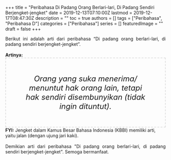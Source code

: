 +++
title = "Peribahasa Di Padang Orang Berlari-lari, Di Padang Sendiri Berjengket-jengket"
date = 2019-12-13T07:10:00Z
lastmod = 2019-12-17T08:47:30Z
description = ""
toc = true
authors = []
tags = ["Peribahasa", "Peribahasa D"]
categories = ["Peribahasa"]
series = []
featuredImage = ""
draft = false
+++

<div dir="ltr" style="text-align: left;" trbidi="on"><div style="text-align: justify;">Berikut ini adalah arti dari peribahasa “Di padang orang berlari-lari, di padang sendiri berjengket-jengket”.</div><br /><div style="text-align: justify;"><b>Artinya:</b></div><div style="border: 2px dashed #ddd; font-size: 24px; height: auto; margin: 0 auto; padding: 50px; text-align: center; width: auto;"><i>Orang yang suka menerima/ menuntut hak orang lain, tetapi hak sendiri disembunyikan (tidak ingin dituntut).</i></div><b>FYI:</b> Jengket dalam Kamus Besar Bahasa Indonesia (KBBI) memiliki arti, yaitu jalan (dengan ujung jari kaki).<br /><br /><div style="text-align: justify;">Demikian arti dari peribahasa "Di padang orang berlari-lari, di padang sendiri berjengket-jengket". Semoga bermanfaat.</div></div>
